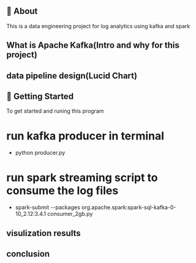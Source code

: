 ## 🧐 About <a name = "about"></a>
This is a data engineering project for log analytics using kafka and spark

## What is Apache Kafka(Intro and why for this project)

## data pipeline design(Lucid Chart)

## 🏁 Getting Started <a name = "getting_started"></a>
To get started and runing this program
# run kafka producer in terminal 
- python producer.py
# run spark streaming script to consume the log files 
- spark-submit --packages org.apache.spark:spark-sql-kafka-0-10_2.12:3.4.1 consumer_2gb.py

## visulization results

## conclusion
